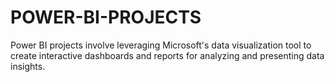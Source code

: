# POWER-BI-PROJECTS
Power BI projects involve leveraging Microsoft's data visualization tool to create interactive dashboards and reports for analyzing and presenting data insights. 
